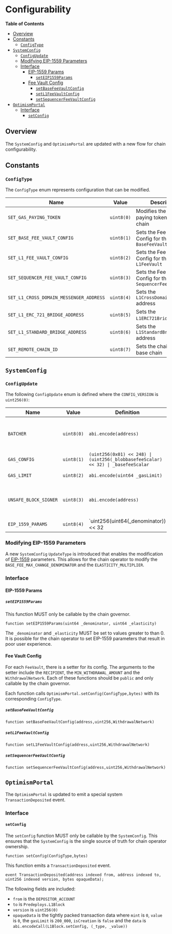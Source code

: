 # Configurability

<!-- START doctoc generated TOC please keep comment here to allow auto update -->
<!-- DON'T EDIT THIS SECTION, INSTEAD RE-RUN doctoc TO UPDATE -->
**Table of Contents**

- [Overview](#overview)
- [Constants](#constants)
  - [`ConfigType`](#configtype)
- [`SystemConfig`](#systemconfig)
  - [`ConfigUpdate`](#configupdate)
  - [Modifying EIP-1559 Parameters](#modifying-eip-1559-parameters)
  - [Interface](#interface)
    - [EIP-1559 Params](#eip-1559-params)
      - [`setEIP1559Params`](#seteip1559params)
    - [Fee Vault Config](#fee-vault-config)
      - [`setBaseFeeVaultConfig`](#setbasefeevaultconfig)
      - [`setL1FeeVaultConfig`](#setl1feevaultconfig)
      - [`setSequencerFeeVaultConfig`](#setsequencerfeevaultconfig)
- [`OptimismPortal`](#optimismportal)
  - [Interface](#interface-1)
    - [`setConfig`](#setconfig)

<!-- END doctoc generated TOC please keep comment here to allow auto update -->

## Overview

The `SystemConfig` and `OptimismPortal` are updated with a new flow for chain
configurability.

## Constants

### `ConfigType`

The `ConfigType` enum represents configuration that can be modified.

| Name | Value | Description |
| ---- | ----- | --- |
| `SET_GAS_PAYING_TOKEN` | `uint8(0)` | Modifies the gas paying token for the chain |
| `SET_BASE_FEE_VAULT_CONFIG` | `uint8(1)` | Sets the Fee Vault Config for the `BaseFeeVault` |
| `SET_L1_FEE_VAULT_CONFIG` | `uint8(2)` | Sets the Fee Vault Config for the `L1FeeVault` |
| `SET_SEQUENCER_FEE_VAULT_CONFIG` | `uint8(3)` | Sets the Fee Vault Config for the `SequencerFeeVault` |
| `SET_L1_CROSS_DOMAIN_MESSENGER_ADDRESS` | `uint8(4)` | Sets the `L1CrossDomainMessenger` address |
| `SET_L1_ERC_721_BRIDGE_ADDRESS` | `uint8(5)` | Sets the `L1ERC721Bridge` address |
| `SET_L1_STANDARD_BRIDGE_ADDRESS` | `uint8(6)` | Sets the `L1StandardBridge` address |
| `SET_REMOTE_CHAIN_ID` | `uint8(7)` | Sets the chain id of the base chain |

## `SystemConfig`

### `ConfigUpdate`

The following `ConfigUpdate` enum is defined where the `CONFIG_VERSION` is `uint256(0)`:

| Name | Value | Definition | Usage |
| ---- | ----- | --- | -- |
| `BATCHER` | `uint8(0)` | `abi.encode(address)` | Modifies the account that is authorized to progress the safe chain |
| `GAS_CONFIG` | `uint8(1)` | `(uint256(0x01) << 248) \| (uint256(_blobbasefeeScalar) << 32) \| _basefeeScalar` | Modifies the fee scalars |
| `GAS_LIMIT` | `uint8(2)` | `abi.encode(uint64 _gasLimit)` | Modifies the L2 gas limit |
| `UNSAFE_BLOCK_SIGNER` | `uint8(3)` | `abi.encode(address)` | Modifies the account that is authorized to progress the unsafe chain |
| `EIP_1559_PARAMS` | `uint8(4)` | `uint256(uint64(_denominator)) << 32 | uint64(_elasticity)` | Modifies the EIP-1559 denominator and elasticity |

### Modifying EIP-1559 Parameters

A new `SystemConfig` `UpdateType` is introduced that enables the modification of
[EIP-1559](https://eips.ethereum.org/EIPS/eip-1559) parameters. This allows for the chain
operator to modify the `BASE_FEE_MAX_CHANGE_DENOMINATOR` and the `ELASTICITY_MULTIPLIER`.

### Interface

#### EIP-1559 Params

##### `setEIP1559Params`

This function MUST only be callable by the chain governor.

```solidity
function setEIP1559Params(uint64 _denominator, uint64 _elasticity)
```

The `_denominator` and `_elasticity` MUST be set to values greater to than 0.
It is possible for the chain operator to set EIP-1559 parameters that result in poor user experience.

#### Fee Vault Config

For each `FeeVault`, there is a setter for its config. The arguments to the setter include
the `RECIPIENT`, the `MIN_WITHDRAWAL_AMOUNT` and the `WithdrawalNetwork`.
Each of these functions should be `public` and only callable by the chain governor.

Each function calls `OptimismPortal.setConfig(ConfigType,bytes)` with its corresponding `ConfigType`.

##### `setBaseFeeVaultConfig`

```solidity
function setBaseFeeVaultConfig(address,uint256,WithdrawalNetwork)
```

##### `setL1FeeVaultConfig`

```solidity
function setL1FeeVaultConfig(address,uint256,WithdrawalNetwork)
```

##### `setSequencerFeeVaultConfig`

```solidity
function setSequencerFeeVaultConfig(address,uint256,WithdrawalNetwork)
```

## `OptimismPortal`

The `OptimismPortal` is updated to emit a special system `TransactionDeposited` event.

### Interface

#### `setConfig`

The `setConfig` function MUST only be callable by the `SystemConfig`. This ensures that the `SystemConfig`
is the single source of truth for chain operator ownership.

```solidity
function setConfig(ConfigType,bytes)
```

This function emits a `TransactionDeposited` event.

```solidity
event TransactionDeposited(address indexed from, address indexed to, uint256 indexed version, bytes opaqueData);
```

The following fields are included:

- `from` is the `DEPOSITOR_ACCOUNT`
- `to` is `Predeploys.L1Block`
- `version` is `uint256(0)`
- `opaqueData` is the tightly packed transaction data where `mint` is `0`, `value` is `0`, the `gasLimit`
   is `200_000`, `isCreation` is `false` and the `data` is `abi.encodeCall(L1Block.setConfig, (_type, _value))`
